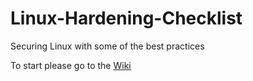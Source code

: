 # Linux-Hardening-Checklist
Securing Linux with some of the best practices


To start please go to the [Wiki](https://github.com/asimu27/Linux-Hardening-Checklist/wiki)
